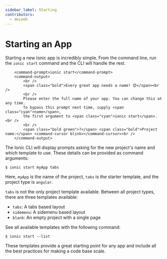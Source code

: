 ```yaml
---
sidebar_label: Starting
contributors:
  - dwieeb
---
```


# Starting an App

Starting a new Ionic app is incredibly simple. From the command line, run the `ionic start` command and the CLI will handle the rest.

```
    <command-prompt>ionic start</command-prompt>
    <command-output>
        <br />
        <span class="bold">Every great app needs a name! 😍</span><br />
        <br />
        Please enter the full name of your app. You can change this at any time.
        To bypass this prompt next time, supply <span class="cyan">name</span>,
        the first argument to <span class="cyan">ionic start</span>.<br />
        <br />
        <span class="bold green">?</span> <span class="bold">Project name:</span> <command-cursor blink></command-cursor><br />
    </command-output>
```

The Ionic CLI will display prompts asking for the new project's name and which template to use. These details can be provided as command arguments:

```shell
$ ionic start myApp tabs
```

Here, `myApp` is the name of the project, `tabs` is the starter template, and the project type is `angular`.

`tabs` is not the only project template available. Between all project types, there are three templates available:

- `tabs`: A tabs based layout
- `sidemenu`: A sidemenu based layout
- `blank`: An empty project with a single page

See all available templates with the following command:

```shell
$ ionic start --list
```

These templates provide a great starting point for any app and include all the best practices for making a code base scale.
